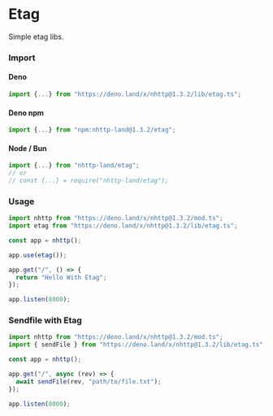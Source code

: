 # Etag
Simple etag libs.

### Import
#### Deno
```ts
import {...} from "https://deno.land/x/nhttp@1.3.2/lib/etag.ts";
```
#### Deno npm
```ts
import {...} from "npm:nhttp-land@1.3.2/etag";
```
#### Node / Bun
```ts
import {...} from "nhttp-land/etag";
// or
// const {...} = require("nhttp-land/etag");
```

### Usage
```ts
import nhttp from "https://deno.land/x/nhttp@1.3.2/mod.ts";
import etag from "https://deno.land/x/nhttp@1.3.2/lib/etag.ts";

const app = nhttp();

app.use(etag());

app.get("/", () => {
  return "Hello With Etag";
});

app.listen(8000);
```

### Sendfile with Etag
```ts
import nhttp from "https://deno.land/x/nhttp@1.3.2/mod.ts";
import { sendFile } from "https://deno.land/x/nhttp@1.3.2/lib/etag.ts";

const app = nhttp();

app.get("/", async (rev) => {
  await sendFile(rev, "path/to/file.txt");
});

app.listen(8000);
```